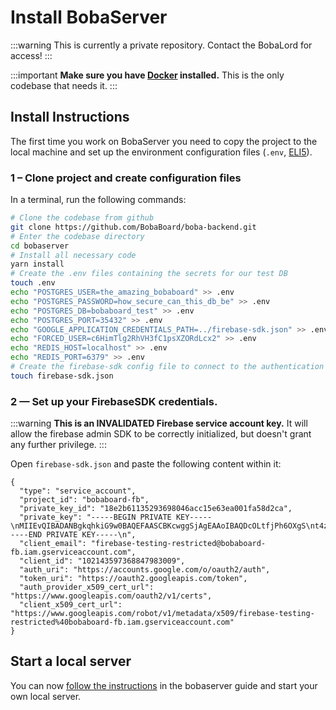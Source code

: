 # Install BobaServer

:::warning
This is currently a private repository. Contact the BobaLord for access!
:::

:::important
**Make sure you have [Docker](https://www.docker.com/products/docker-desktop) installed.** This is the only codebase that needs it.
:::

## Install Instructions

The first time you work on BobaServer you need to copy the project to the local machine and set up the environment configuration files (`.env`, [ELI5](https://www.reddit.com/r/webdev/comments/a54pxr/what_is_a_env_file/ebjwbtr/?utm_source=reddit&utm_medium=web2x&context=3)).

### 1 – Clone project and create configuration files

In a terminal, run the following commands:

```bash
# Clone the codebase from github
git clone https://github.com/BobaBoard/boba-backend.git
# Enter the codebase directory
cd bobaserver
# Install all necessary code
yarn install
# Create the .env files containing the secrets for our test DB
touch .env
echo "POSTGRES_USER=the_amazing_bobaboard" >> .env
echo "POSTGRES_PASSWORD=how_secure_can_this_db_be" >> .env
echo "POSTGRES_DB=bobaboard_test" >> .env
echo "POSTGRES_PORT=35432" >> .env
echo "GOOGLE_APPLICATION_CREDENTIALS_PATH=../firebase-sdk.json" >> .env
echo "FORCED_USER=c6HimTlg2RhVH3fC1psXZORdLcx2" >> .env
echo "REDIS_HOST=localhost" >> .env
echo "REDIS_PORT=6379" >> .env
# Create the firebase-sdk config file to connect to the authentication service
touch firebase-sdk.json
```

### 2 — Set up your FirebaseSDK credentials.

:::warning
**This is an INVALIDATED Firebase service account key.** It will allow the firebase admin SDK to be correctly initialized, but doesn't grant any further privilege.
:::

Open `firebase-sdk.json` and paste the following content within it:

```
{
  "type": "service_account",
  "project_id": "bobaboard-fb",
  "private_key_id": "18e2b61135293698046acc15e63ea001fa58d2ca",
  "private_key": "-----BEGIN PRIVATE KEY-----\nMIIEvQIBADANBgkqhkiG9w0BAQEFAASCBKcwggSjAgEAAoIBAQDcOLtfjPh6OXgS\nt4zBMiFc7bTk9mpx9r3LoyeznlQthvX2pKX6ahehWrJCrRtcgPmIlKLAzrG4dm3p\nWB0p6koF6VVY6Fjo16sOw2BKevWCk7Lhf/Dr5BV9622VykBIobKAjHDReW4P0EcK\ne77Dmk5T+bJz3hCJjN+CTxO/gbPojmFUP5MhDz/u5iihMwXZ3NLmsrjZy5EreTRD\nYcFesIiWE2mWpw4WBpJd8G0bWxt6EhdD05tca55JtPfxW5awSt6udoWx3/CfhV2R\n2kJ5yBbFKLY/lvVr4vvwu5Yxp3tNGdZpLAMTUYMz6xuCgqWteyeHS4h2e/V4ohOe\ns63hoo79AgMBAAECggEAJazfAX3QlLh4PluAjRzScF+KbxFpLI4V8ly7UhNoO1G3\niraoXqr/1+74SEftQmoeRquHHI1AAlrgeudENgOLHm/I1ikJ7OvYq/Ho61UV43z5\nQXLt+K1Qr/YzDUlIriRbsXpVYsDvf20WekipXjVr6Rny2bfIBIBBTL3SlxTNfp9r\n7XRLXQNkqssFW2sILKvlRYPy9bxWXVpBilPYVptowj1hkitKOezYd/JBX8NAej9V\nx25kBR9b29E5Xcc0ERMMGlUUGwvJE3inMchfNSy3f7X+wd8ck7Amellc/IpEFyHH\n721wes/buvqv9cNyHKOqvOE7rojH4CVW2LrJi0kRUQKBgQDx/2F0O0uza4I9yw8K\nOJUTCqqhDJLCulOgyNflZ7ATBBNGrxcfnDcS1flyNr+9dLhRK0K8vuLe3nuvCqHF\nNL1+GTGxM+T/zFlfY8bDmTFNbk3eEkiCyzRJFkEijuzQBDuMyRj5aonkCK9RC0Ua\nL3nNKBKEsk3X1eEhWHx6kxJyqwKBgQDo9sq9avPTD90zeuRtEcxROczmWm9rfgKf\nJ9pCv0u68aqQVDnjlGiySvwn33pkMnjqv2xZjsC2B9TLQMPSkn8aUXl44nJOo3Ut\n4+zucrhKGxcoXk7wmaIjCrRe3DF518IWc9bC9q1aDt2nM6tTx02g3eYqOMyFAD+l\nJNe1OSHE9wKBgQDetxVenm/GGYyNCEO4OWjhVHDCtUqgUlFC6XTg2TOP3LFM3Tlf\nyypYeHsRZVfDqhc0BKdwBBHR4VpdN2C4mRhIZDF6j3MTBGPASZiVTXi1dW3Okm8P\niKp/FS8u+fDyZOLVaAJHEYkESAXphYC8X7MuX9HjNCI2IM4IHWK6gH567wKBgHU/\ngFpE8eJQIaw/NagPRR28UXu+GEWpbfhcPmVJkfvMlWN+gIQhtW/GfZIzz42OOX0s\nSoPobOUwm9CQD/5y7LV6PACzN4SMj/VAuYZpBoeFiuouTNya9hdc09rKR7xi8rQK\nKRSGwkiJItV8E8ZekJteEvE9FPH7ZgzfthDnaC+RAoGAEQHfNQh6gsKQBIo5h1fr\nZJSa/TlfVIEnXpjl1200GsinqMGlnDAIOaTBJWQQdsxukvA9ZE5yPewkkEIaWMjN\nZOTcyWkjbEIQy9qJXSrVvolsxDWH8lH+RjD72TcnA9+bA1+qSYr9J4ubqUMt/BpA\nyCAcQzOEErHcBSIvtTzUFA8=\n-----END PRIVATE KEY-----\n",
  "client_email": "firebase-testing-restricted@bobaboard-fb.iam.gserviceaccount.com",
  "client_id": "102143597368847983009",
  "auth_uri": "https://accounts.google.com/o/oauth2/auth",
  "token_uri": "https://oauth2.googleapis.com/token",
  "auth_provider_x509_cert_url": "https://www.googleapis.com/oauth2/v1/certs",
  "client_x509_cert_url": "https://www.googleapis.com/robot/v1/metadata/x509/firebase-testing-restricted%40bobaboard-fb.iam.gserviceaccount.com"
}
```

## Start a local server

You can now [follow the instructions](/docs/engineering/boba-server/getting-started) in the bobaserver guide and start your own local server.
